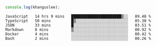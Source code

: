 ```js
console.log(khanguslee);
```

<!--START_SECTION:waka-->

```text
JavaScript   14 hrs 9 mins   ██████████████████████▒░░   89.48 %
TypeScript   50 mins         █▒░░░░░░░░░░░░░░░░░░░░░░░   05.30 %
JSON         33 mins         █░░░░░░░░░░░░░░░░░░░░░░░░   03.51 %
Markdown     8 mins          ▒░░░░░░░░░░░░░░░░░░░░░░░░   00.92 %
Docker       4 mins          ░░░░░░░░░░░░░░░░░░░░░░░░░   00.42 %
Bash         2 mins          ░░░░░░░░░░░░░░░░░░░░░░░░░   00.26 %
```

<!--END_SECTION:waka-->

<!--
**khanguslee/khanguslee** is a ✨ _special_ ✨ repository because its `README.md` (this file) appears on your GitHub profile.

Here are some ideas to get you started:

- 🔭 I’m currently working on ...
- 🌱 I’m currently learning ...
- 👯 I’m looking to collaborate on ...
- 🤔 I’m looking for help with ...
- 💬 Ask me about ...
- 📫 How to reach me: ...
- 😄 Pronouns: ...
- ⚡ Fun fact: ...
-->
